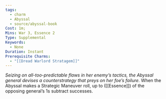 ```yaml
---
tags:
  - charm
  - Abyssal
  - source/abyssal-book
Cost: 1m; 
Mins: War 3, Essence 2
Type: Supplemental
Keywords:
  - None
Duration: Instant
Prerequisite Charms:
  - "[[Dread Warlord Stratagem]]"
---
```

*Seizing on all-too-predictable flaws in her enemy’s tactics, the Abyssal general devises a counterstrategy that preys on her foe’s failure.*
When the Abyssal makes a Strategic Maneuver roll, up to ([[Essence]]) of the opposing general’s 1s subtract successes.